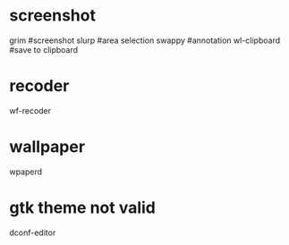 # screenshot
grim    #screenshot
slurp   #area selection
swappy  #annotation
wl-clipboard #save to clipboard

# recoder
wf-recoder

# wallpaper
wpaperd

# gtk theme not valid
dconf-editor

